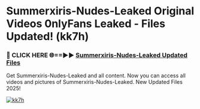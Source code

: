 # Summerxiris-Nudes-Leaked Original Videos 0nlyFans Leaked - Files Updated! (kk7h)

<h3>🔴 CLICK HERE 🌐==►► <a href="https://tinyurl.com/yc6ubb5a" rel="nofollow">Summerxiris-Nudes-Leaked Updated Files</a></h3>

Get Summerxiris-Nudes-Leaked and all content. Now you can access all videos and pictures of Summerxiris-Nudes-Leaked. New Updated Files 2025!

[![kk7h](https://i.imgur.com/7eu0CRL.gif)](https://tinyurl.com/yc6ubb5a)

